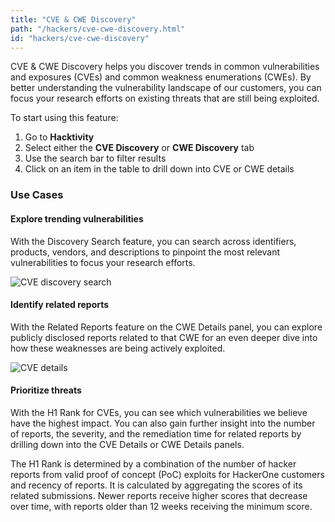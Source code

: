 ```yaml
---
title: "CVE & CWE Discovery"
path: "/hackers/cve-cwe-discovery.html"
id: "hackers/cve-cwe-discovery"
---
```


CVE & CWE Discovery helps you discover trends in common vulnerabilities and exposures (CVEs) and common weakness enumerations (CWEs). By better understanding the vulnerability landscape of our customers, you can focus your research efforts on existing threats that are still being exploited.

To start using this feature:
1. Go to **Hacktivity**
2. Select either the **CVE Discovery** or **CWE Discovery** tab
3. Use the search bar to filter results
4. Click on an item in the table to drill down into CVE or CWE details 

### Use Cases
#### Explore trending vulnerabilities 
With the Discovery Search feature, you can search across identifiers, products, vendors, and descriptions to pinpoint the most relevant vulnerabilities to focus your research efforts.

![CVE discovery search](/images/cve-discovery-1.png)

#### Identify related reports 
With the Related Reports feature on the CWE Details panel, you can explore publicly disclosed reports related to that CWE for an even deeper dive into how these weaknesses are being actively exploited.

![CVE details](/images/cve-discovery-2.png)

#### Prioritize threats
With the H1 Rank for CVEs, you can see which vulnerabilities we believe have the highest impact. You can also gain further insight into the number of reports, the severity, and the remediation time for related reports by drilling down into the CVE Details or CWE Details panels.

The H1 Rank is determined by a combination of the number of hacker reports from valid proof of concept (PoC) exploits for HackerOne customers and recency of reports. It is calculated by aggregating the scores of its related submissions. Newer reports receive higher scores that decrease over time, with reports older than 12 weeks receiving the minimum score.
